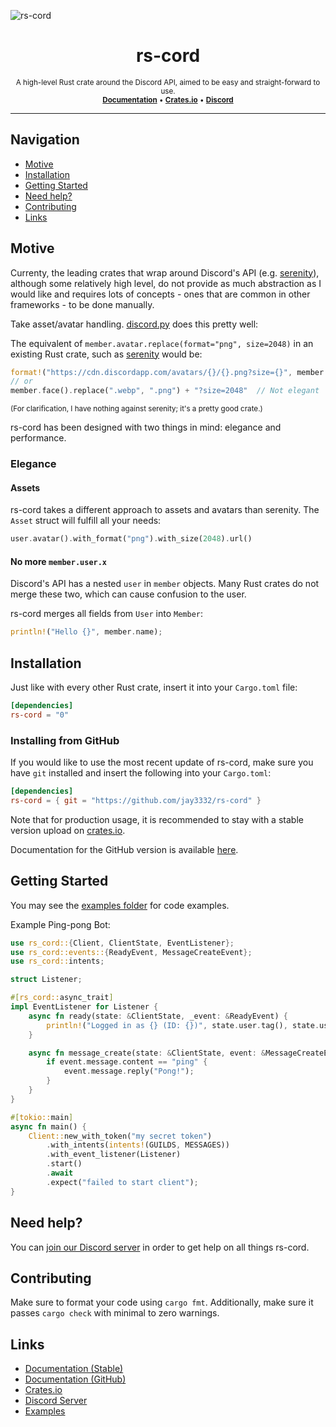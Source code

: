 ![rs-cord](https://i.ibb.co/jkBvVBR/rs-cord-png.png)
<h1 align="center">
    <b>rs-cord</b>
</h1>
<p align="center">
    <sup>
        A high-level Rust crate around the Discord API, aimed to be easy and straight-forward to use.
        <br>
        <a href="https://docs.rs/rs-cord"><b>Documentation</b></a> 
        • 
        <a href="https://crates.io/crates/rs-cord"><b>Crates.io</b></a>
        • 
        <a href="https://discord.gg/uch68Ujf38"><b>Discord</b></a>
    </sup>
</p>

----

## Navigation
- [Motive](#motive)
- [Installation](#installation)
- [Getting Started](#getting-started)
- [Need help?](#need-help)
- [Contributing](#contributing)
- [Links](#links)

## Motive
Currenty, the leading crates that wrap around Discord's API (e.g. [serenity](https://github.com/serenity-rs/serenity)),
although some relatively high level, do not provide as much abstraction as I would like and requires lots of concepts -
ones that are common in other frameworks - to be done manually.

Take asset/avatar handling. [discord.py](https://github.com/Rapptz/discord.py) does this pretty well:

The equivalent of ``member.avatar.replace(format="png", size=2048)`` in an existing Rust crate, such as [serenity](https://github.com/serenity-rs/serenity) would be:
```rs
format!("https://cdn.discordapp.com/avatars/{}/{}.png?size={}", member.user.id, member.user.avatar, 2048)  // Verbose for what?
// or
member.face().replace(".webp", ".png") + "?size=2048"  // Not elegant
```

<sub>(For clarification, I have nothing against serenity; it's a pretty good crate.)</sub>

rs-cord has been designed with two things in mind: elegance and performance.

### Elegance

#### Assets
rs-cord takes a different approach to assets and avatars than serenity. The `Asset` struct will fulfill all your needs:
```rs
user.avatar().with_format("png").with_size(2048).url()
```

#### No more `member.user.x`
Discord's API has a nested `user` in `member` objects. 
Many Rust crates do not merge these two, which can cause confusion to the user.

rs-cord merges all fields from `User` into `Member`:
```rs
println!("Hello {}", member.name);
```

## Installation
Just like with every other Rust crate, insert it into your `Cargo.toml` file:
```toml
[dependencies]
rs-cord = "0"
```

### Installing from GitHub
If you would like to use the most recent update of rs-cord, make sure you have `git` installed and 
insert the following into your `Cargo.toml`:
```toml
[dependencies]
rs-cord = { git = "https://github.com/jay3332/rs-cord" }
```

Note that for production usage, it is recommended to stay with a stable version upload on [crates.io](https://crates.io/crates/rs-cord).

Documentation for the GitHub version is available [here](https://jay3332.github.io/rs-cord/).

## Getting Started
You may see the [examples folder](https://github.com/jay3332/rs-cord/tree/main/examples) for code examples.

Example Ping-pong Bot:
```rs
use rs_cord::{Client, ClientState, EventListener};
use rs_cord::events::{ReadyEvent, MessageCreateEvent};
use rs_cord::intents;

struct Listener;

#[rs_cord::async_trait]
impl EventListener for Listener {
    async fn ready(state: &ClientState, _event: &ReadyEvent) {
        println!("Logged in as {} (ID: {})", state.user.tag(), state.user.id);
    }

    async fn message_create(state: &ClientState, event: &MessageCreateEvent) {
        if event.message.content == "ping" {
            event.message.reply("Pong!");
        }
    }
}

#[tokio::main]
async fn main() {
    Client::new_with_token("my secret token")
        .with_intents(intents!(GUILDS, MESSAGES))
        .with_event_listener(Listener)
        .start()
        .await
        .expect("failed to start client");
}
```

## Need help?
You can [join our Discord server](https://discord.gg/uch68Ujf38) in order to get help on all things rs-cord.

## Contributing
Make sure to format your code using `cargo fmt`. Additionally, make sure it passes `cargo check` with minimal to zero warnings.

## Links
- [Documentation (Stable)](https://docs.rs/rs-cord)
- [Documentation (GitHub)](https://jay3332.github.io/rs-cord)
- [Crates.io](https://crates.io/crates/rs-cord)
- [Discord Server](https://discord.gg/uch68Ujf38)
- [Examples](https://github.com/jay3332/rs-cord/tree/main/examples)

